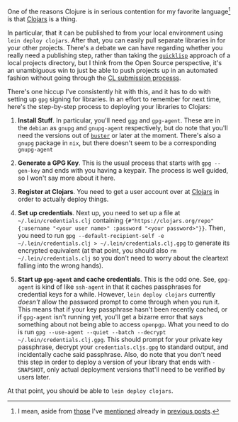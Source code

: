 One of the reasons Clojure is in serious contention for my favorite language[^i-mean-aside] is that [Clojars](https://clojars.org/) is a thing.

[^i-mean-aside]: I mean, aside from [those](/posts/recommendations) I've [mentioned](/posts/notes-on-clojure) already in [previous posts](/posts/even-more-notes-on-clojure).

In particular, that it can be published to from your local environment using `lein deploy clojars`. After that, you can easily pull separate libraries in for your other projects. There's a debate we can have regarding whether you really need a publishing step, rather than taking the [`quicklisp`](https://www.quicklisp.org/beta/) approach of a local projects directory, but I think from the Open Source perspective, it's an unambiguous win to just be able to push projects up in an automated fashion without going through the [CL submission processs](https://github.com/quicklisp/quicklisp-projects/issues).

There's one hiccup I've consistently hit with this, and it has to do with setting up `gpg` signing for libraries. In an effort to remember for next time, here's the step-by-step process to deploying your libraries to Clojars:

1. **Install Stuff**. In particular, you'll need [`gpg`](https://gnupg.org/) and `gpg-agent`. These are in the `debian` as `gnupg` and `gnupg-agent` respectively, but do note that you'll need the versions out of [`buster`](https://www.debian.org/releases/buster/) or later at the moment. There's also a `gnupg` package in `nix`, but there doesn't seem to be a corresponding `gnupg-agent`

2. **Generate a GPG Key**. This is the usual process that starts with `gpg --gen-key` and ends with you having a keypair. The process is well guided, so I won't say more about it here.

3. **Register at Clojars**. You need to get a user account over at [Clojars](https://clojars.org/) in order to actually deploy things.

4. **Set up credentials**. Next up, you need to set up a file at `~/.lein/credentials.clj` containing `{#"https://clojars.org/repo" {:username "<your user name>" :password "<your password>"}}`. Then, you need to run `gpg --default-recipient-self -e ~/.lein/credentials.clj > ~/.lein/credentials.clj.gpg` to generate its encrypted equivalent (at that point, you should also `rm ~/.lein/credentials.clj` so you don't need to worry about the cleartext falling into the wrong hands).

5. **Start up `gpg-agent` and cache credentials**. This is the odd one. See, `gpg-agent` is kind of like `ssh-agent` in that it caches passphrases for credential keys for a while. However, `lein deploy clojars` currently _doesn't_ allow the password prompt to come through when you run it. This means that if your key passphrase hasn't been recently cached, or if `gpg-agent` isn't running yet, you'll get a bizarre error that says something about not being able to access `openpgp`. What you need to do is run `gpg --use-agent --quiet --batch --decrypt ~/.lein/credentials.clj.gpg`. This should prompt for your private key passphrase, decrypt your `credentials.cljs.gpg` to standard output, and incidentally cache said passphrase. Also, do note that you don't need this step in order to deploy a version of your library that ends with `-SNAPSHOT`, only actual deployment versions that'll need to be verified by users later.

At that point, you should be able to `lein deploy clojars`.
